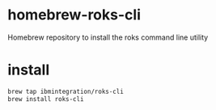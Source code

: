 # homebrew-roks-cli

Homebrew repository to install the roks command line utility

# install

```sh
brew tap ibmintegration/roks-cli
brew install roks-cli
```
